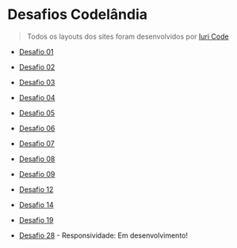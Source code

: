 # Desafios Codelândia

>Todos os layouts dos sites foram desenvolvidos por [Iuri Code](https://www.instagram.com/iuricode/)

- [Desafio 01](https://blogdacodelandia.netlify.app)
- [Desafio 02](jordanshoeswebsite.netlify.app)
- [Desafio 03](https://websiteonepage.netlify.app)
- [Desafio 04](https://loginpageweb.netlify.app)
- [Desafio 05](https://studioghibliwebsite.netlify.app)
- [Desafio 06](https://lokiwebsite.netlify.app)
- [Desafio 07](https://valoranttest.netlify.app)
- [Desafio 08](https://codemojiwebsite.netlify.app)
- [Desafio 09](https://iuryportfolio.netlify.app)

- [Desafio 12](https://lapizzawebsite.netlify.app)
- [Desafio 14](https://helpdogwebsite.netlify.app)
- [Desafio 19](https://rachiwebsite.netlify.app)

- [Desafio 28](https://psgwebsitechallenge.netlify.app) - Responsividade: Em desenvolvimento!

